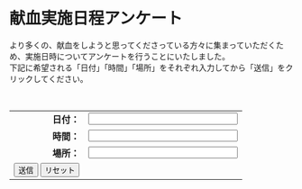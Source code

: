 # 献血実施日程アンケート
より多くの、献血をしようと思ってくださっている方々に集まっていただくため、実施日時についてアンケートを行うことにいたしました。<br>
下記に希望される「日付」「時間」「場所」をそれぞれ入力してから「送信」をクリックしてください。<br>

<br>
<form>
<table border="0">
  <tr>
    <td align="right"><b> 日付：</b></td>
    <td><input type="text" name="date" size="30" maxlength="20"></td>
  </tr>
  <tr>
    <td align="right"><b> 時間：</b></td>
    <td><input type="text" name="time" size="30" maxlength="30"></td>
  </tr>
  <tr>
    <td align="right"><b> 場所：</b></td>
    <td><input type="text" name="place" size="30" maxlength="30"></td>
  </tr>
  <tr>
    <td>
      <input type="button" value="送信">
      <input type="reset" value="リセット">
    </td>
  </tr>
</table>
</form>
